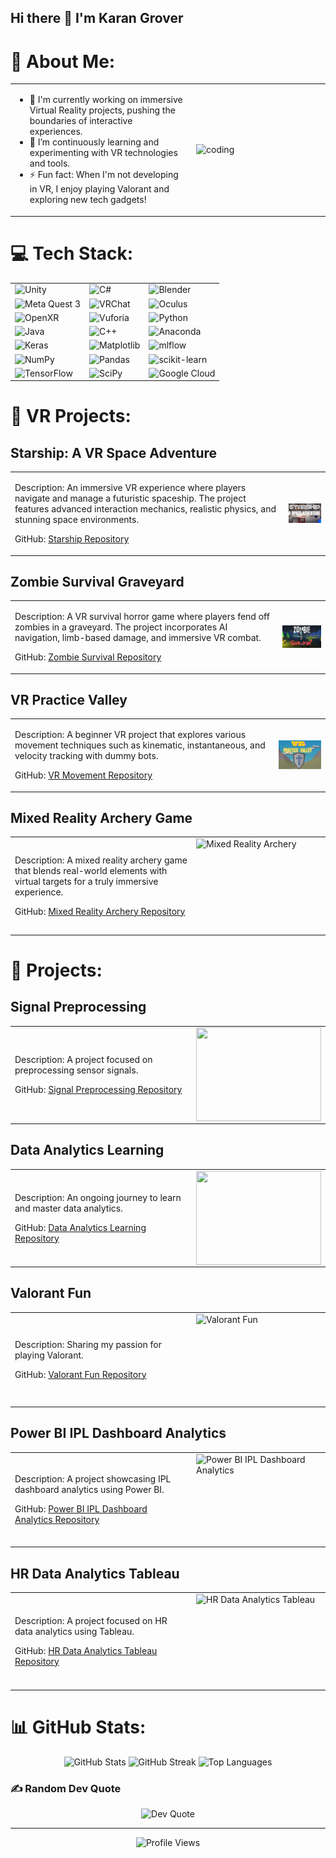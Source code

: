 ## Hi there 👋 I'm Karan Grover

<!--
**krngrover6/krngrover6** is a ✨ _special_ ✨ repository because its `README.md` (this file) appears on your GitHub profile.
-->

# 💫 About Me:
<table>
  <tr>
    <td>
      <ul>
        <li>🔭 I'm currently working on immersive Virtual Reality projects, pushing the boundaries of interactive experiences.</li>
        <li>🌱 I’m continuously learning and experimenting with VR technologies and tools.</li>
        <li>⚡ Fun fact: When I'm not developing in VR, I enjoy playing Valorant and exploring new tech gadgets!</li>
      </ul>
    </td>
    <td>
      <img align="right" src="https://i.giphy.com/media/v1.Y2lkPTc5MGI3NjExbWJtYWhjeDlqbzQ0cWtqeG5laDBtYTExMDNrb2J1ZzZybmFic2pleiZlcD12MV9pbnRlcm5hbF9naWZfYnlfaWQmY3Q9Zw/xT5LMXA2FClO5yvy80/giphy.gif" width="200" alt="coding"/>
    </td>
  </tr>
</table>

# 💻 Tech Stack:
<table>
  <tr>
    <td><img src="https://img.shields.io/badge/unity-%23000000.svg?style=for-the-badge&logo=unity&logoColor=white" alt="Unity"/></td>
    <td><img src="https://img.shields.io/badge/c%23-%23239120.svg?style=for-the-badge&logo=csharp&logoColor=white" alt="C#"/></td>
    <td><img src="https://img.shields.io/badge/blender-%23F5792A.svg?style=for-the-badge&logo=blender&logoColor=white" alt="Blender"/></td>
  </tr>
  <tr>
    <td><img src="https://img.shields.io/badge/metaquest-%230066ff.svg?style=for-the-badge&logo=meta&logoColor=white" alt="Meta Quest 3"/></td>
    <td><img src="https://img.shields.io/badge/vrchat-%23ff3399.svg?style=for-the-badge&logo=vrchat&logoColor=white" alt="VRChat"/></td>
    <td><img src="https://img.shields.io/badge/oculus-%230066ff.svg?style=for-the-badge&logo=oculus&logoColor=white" alt="Oculus"/></td>
  </tr>
  <tr>
    <td><img src="https://img.shields.io/badge/openxr-%234900FF.svg?style=for-the-badge&logo=openxr&logoColor=white" alt="OpenXR"/></td>
    <td><img src="https://img.shields.io/badge/vuforia-%23A7C64B.svg?style=for-the-badge&logo=vuforia&logoColor=white" alt="Vuforia"/></td>
    <td><img src="https://img.shields.io/badge/python-3670A0?style=for-the-badge&logo=python&logoColor=ffdd54" alt="Python"/></td>
  </tr>
  <tr>
    <td><img src="https://img.shields.io/badge/java-%23ED8B00.svg?style=for-the-badge&logo=openjdk&logoColor=white" alt="Java"/></td>
    <td><img src="https://img.shields.io/badge/c++-%2300599C.svg?style=for-the-badge&logo=c%2B%2B&logoColor=white" alt="C++"/></td>
    <td><img src="https://img.shields.io/badge/Anaconda-%2344A833.svg?style=for-the-badge&logo=anaconda&logoColor=white" alt="Anaconda"/></td>
  </tr>
  <tr>
    <td><img src="https://img.shields.io/badge/Keras-%23D00000.svg?style=for-the-badge&logo=Keras&logoColor=white" alt="Keras"/></td>
    <td><img src="https://img.shields.io/badge/Matplotlib-%23ffffff.svg?style=for-the-badge&logo=Matplotlib&logoColor=black" alt="Matplotlib"/></td>
    <td><img src="https://img.shields.io/badge/mlflow-%23d9ead3.svg?style=for-the-badge&logo=numpy&logoColor=blue" alt="mlflow"/></td>
  </tr>
  <tr>
    <td><img src="https://img.shields.io/badge/numpy-%23013243.svg?style=for-the-badge&logo=numpy&logoColor=white" alt="NumPy"/></td>
    <td><img src="https://img.shields.io/badge/pandas-%23150458.svg?style=for-the-badge&logo=pandas&logoColor=white" alt="Pandas"/></td>
    <td><img src="https://img.shields.io/badge/scikit--learn-%23F7931E.svg?style=for-the-badge&logo=scikit-learn&logoColor=white" alt="scikit-learn"/></td>
  </tr>
  <tr>
    <td><img src="https://img.shields.io/badge/TensorFlow-%23FF6F00.svg?style=for-the-badge&logo=TensorFlow&logoColor=white" alt="TensorFlow"/></td>
    <td><img src="https://img.shields.io/badge/SciPy-%230C55A5.svg?style=for-the-badge&logo=scipy&logoColor=%white" alt="SciPy"/></td>
    <td><img src="https://img.shields.io/badge/GoogleCloud-%234285F4.svg?style=for-the-badge&logo=google-cloud&logoColor=white" alt="Google Cloud"/></td>
  </tr>
</table>

# 🚀 VR Projects:
## Starship: A VR Space Adventure
<table>
  <tr>
    <td>
      <p>Description: An immersive VR experience where players navigate and manage a futuristic spaceship. The project features advanced interaction mechanics, realistic physics, and stunning space environments.</p>
      <p>GitHub: <a href="https://github.com/krngrover6/VR_StarShip">Starship Repository</a></p>
    </td>
    <td>
      <img align="right" src="https://github.com/krngrover6/VR_StarShip/blob/main/Screenshot%202024-08-21%20211312.png?raw=true" width="200" alt="Starship"/>
    </td>
  </tr>
</table>

## Zombie Survival Graveyard
<table>
  <tr>
    <td>
      <p>Description: A VR survival horror game where players fend off zombies in a graveyard. The project incorporates AI navigation, limb-based damage, and immersive VR combat.</p>
      <p>GitHub: <a href="https://github.com/krngrover6/ZombieSurvival">Zombie Survival Repository</a></p>
    </td>
    <td>
      <img align="right" src="https://github.com/krngrover6/VR_Zombie_Survival/blob/main/Screenshot%202024-08-21%20211838.png?raw=true" width="200" alt="Zombie Survival"/>
    </td>
  </tr>
</table>

## VR Practice Valley
<table>
  <tr>
    <td>
      <p>Description: A beginner VR project that explores various movement techniques such as kinematic, instantaneous, and velocity tracking with dummy bots.</p>
      <p>GitHub: <a href="https://github.com/krngrover6/VRMovement">VR Movement Repository</a></p>
    </td>
    <td>
      <img align="right" src="https://github.com/krngrover6/VR_Projects/blob/main/Screenshot%202024-08-21%20212103.png?raw=true" width="200"  alt="VR Movement"/>
    </td>
  </tr>
</table>

## Mixed Reality Archery Game
<table>
  <tr>
    <td>
      <p>Description: A mixed reality archery game that blends real-world elements with virtual targets for a truly immersive experience.</p>
      <p>GitHub: <a href="https://github.com/krngrover6/MR_Archery">Mixed Reality Archery Repository</a></p>
    </td>
    <td>
      <img align="right" src="https://media.giphy.com/media/l1aHgbr47zJug2ddNb/giphy.gif" width="200" height="150" alt="Mixed Reality Archery"/>
    </td>
  </tr>
</table>

# 🚀 Projects:
## Signal Preprocessing
<table>
  <tr>
    <td>
      <p>Description: A project focused on preprocessing sensor signals.</p>
      <p>GitHub: <a href="https://github.com/yourusername/project1">Signal Preprocessing Repository</a></p>
    </td>
    <td>
      <img align="right" src="https://i.giphy.com/media/v1.Y2lkPTc5MGI3NjExZ256emt0OWxkZTdtYml0M293MndhbWYyYzQ1dmE5ZjJkZDQ2NGlsMCZlcD12MV9pbnRlcm5hbF9naWZfYnlfaWQmY3Q9Zw/PiqLX3boNLzNolfkfx/giphy.gif" width="200" height="150"/>
    </td>
  </tr>
</table>

## Data Analytics Learning
<table>
  <tr>
    <td>
      <p>Description: An ongoing journey to learn and master data analytics.</p>
      <p>GitHub: <a href="https://github.com/yourusername/project2">Data Analytics Learning Repository</a></p>
    </td>
    <td>
      <img align="right" src="https://i.giphy.com/media/v1.Y2lkPTc5MGI3NjExbWlyY3JjcHZmNW9kemo2aWFwbGFiY3VlMzl6dW5lZzJjYmt1enozYiZlcD12MV9pbnRlcm5hbF9naWZfYnlfaWQmY3Q9Zw/h8RDGogSns9wpOJFzR/giphy.gif" width="200" height="150"/>
    </td>
  </tr>
</table>

## Valorant Fun
<table>
  <tr>
    <td>
      <p>Description: Sharing my passion for playing Valorant.</p>
      <p>GitHub: <a href="https://github.com/yourusername/project3">Valorant Fun Repository</a></p>
    </td>
    <td>
      <img align="right" src="https://i.giphy.com/media/v1.Y2lkPTc5MGI3NjExZW1qdWNxZ2J5czl0ZTliOXgydmhhOTBqZmFrc3BrdHJheXJtODZrNCZlcD12MV9pbnRlcm5hbF9naWZfYnlfaWQmY3Q9Zw/l1aHgbr47zJug2ddNb/giphy.gif" width="200" height="145" alt="Valorant Fun"/>
    </td>
  </tr>
</table>

## Power BI IPL Dashboard Analytics
<table>
  <tr>
    <td>
      <p>Description: A project showcasing IPL dashboard analytics using Power BI.</p>
      <p>GitHub: <a href="https://github.com/yourusername/project4">Power BI IPL Dashboard Analytics Repository</a></p>
    </td>
    <td>
      <img align="right" src="https://media.giphy.com/media/Y4ak9Ki2GZCbJxAnJD/giphy.gif" width="200" height="145" alt="Power BI IPL Dashboard Analytics"/>
    </td>
  </tr>
</table>

## HR Data Analytics Tableau
<table>
  <tr>
    <td>
      <p>Description: A project focused on HR data analytics using Tableau.</p>
      <p>GitHub: <a href="https://github.com/yourusername/project5">HR Data Analytics Tableau Repository</a></p>
    </td>
    <td>
      <img align="right" src="https://media.giphy.com/media/3o7aCTfyhYawdOXcFW/giphy.gif" width="200" height="150" alt="HR Data Analytics Tableau"/>
    </td>
  </tr>
</table>

# 📊 GitHub Stats:
<p align="center">
  <img src="https://github-readme-stats.vercel.app/api?username=krngrover6&theme=dark&hide_border=false&include_all_commits=false&count_private=false" alt="GitHub Stats"/>
  <img src="https://github-readme-streak-stats.herokuapp.com/?user=krngrover6&theme=dark&hide_border=false" alt="GitHub Streak"/>
  <img src="https://github-readme-stats.vercel.app/api/top-langs/?username=krngrover6&theme=dark&hide_border=false&include_all_commits=false&count_private=false&layout=compact" alt="Top Languages"/>
</p>

### ✍️ Random Dev Quote
<p align="center">
  <img src="https://quotes-github-readme.vercel.app/api?type=horizontal&theme=radical" alt="Dev Quote"/>
</p>

---

<p align="center">
  <img src="https://visitcount.itsvg.in/api?id=krngrover6&icon=1&color=0" alt="Profile Views"/>
</p>

<!-- Proudly created with GPRM ( https://gprm.itsvg.in ) -->

